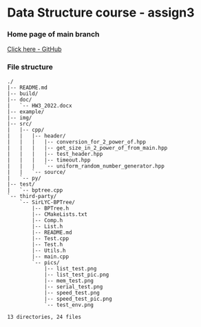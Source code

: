 # Data Structure course - assign3

### Home page of main branch

[Click here - GitHub](https://github.com/AsherJingkongChen/ds-assign3)

### File structure

```
./
|-- README.md
|-- build/
|-- doc/
|   `-- HW3_2022.docx
|-- example/
|-- img/
|-- src/
|   |-- cpp/
|   |   |-- header/
|   |   |   |-- conversion_for_2_power_of.hpp
|   |   |   |-- get_size_in_2_power_of_from_main.hpp
|   |   |   |-- test_header.hpp
|   |   |   |-- timeout.hpp
|   |   |   `-- uniform_random_number_generator.hpp
|   |   `-- source/
|   `-- py/
|-- test/
|   `-- bptree.cpp
`-- third-party/
    `-- SirLYC-BPTree/
        |-- BPTree.h
        |-- CMakeLists.txt
        |-- Comp.h
        |-- List.h
        |-- README.md
        |-- Test.cpp
        |-- Test.h
        |-- Utils.h
        |-- main.cpp
        `-- pics/
            |-- list_test.png
            |-- list_test_pic.png
            |-- mem_test.png
            |-- serial_test.png
            |-- speed_test.png
            |-- speed_test_pic.png
            `-- test_env.png

13 directories, 24 files
```
